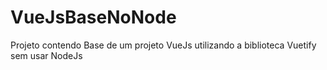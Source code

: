 # VueJsBaseNoNode
Projeto contendo Base de um projeto VueJs utilizando a biblioteca Vuetify sem usar NodeJs
